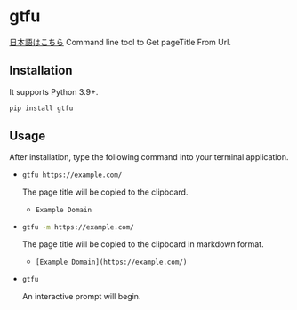 # gtfu

[日本語はこちら](https://github.com/seijinrosen/gtfu/blob/main/README.ja.md)
Command line tool to Get pageTitle From Url.

## Installation

It supports Python 3.9+.

```sh
pip install gtfu
```

## Usage

After installation, type the following command into your terminal application.

- ```sh
  gtfu https://example.com/
  ```

  The page title will be copied to the clipboard.
  - `Example Domain`

- ```sh
  gtfu -m https://example.com/
  ```

  The page title will be copied to the clipboard in markdown format.
  - `[Example Domain](https://example.com/)`

- ```sh
  gtfu
  ```

  An interactive prompt will begin.
